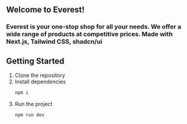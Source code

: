 ## Welcome to Everest! 
### Everest is your one-stop shop for all your needs. We offer a wide range of products at competitive prices. Made with Next.js, Tailwind CSS, shadcn/ui



## Getting Started

1. Clone the repository
2. Install dependencies
    ```bash
    npm i
    ```
3. Run the project
    ```bash
    npm run dev
    ```

